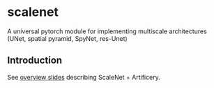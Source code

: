# scalenet
A universal pytorch module for implementing multiscale architectures (UNet, spatial pyramid, SpyNet, res-Unet)

## Introduction
See [overview slides](https://docs.google.com/presentation/d/1Gs5kduVHlGPyNn-X7gnDPuQUb3wP1_8sNgalDV4cOJE/edit?usp=sharing) describing ScaleNet + Artificery.
